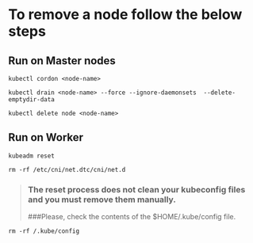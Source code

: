 # To remove a node follow the below steps

## Run on Master nodes
```
kubectl cordon <node-name>
```
```
kubectl drain <node-name> --force --ignore-daemonsets  --delete-emptydir-data
```
```
kubectl delete node <node-name>
```

## Run on Worker
```
kubeadm reset
```
```
rm -rf /etc/cni/net.dtc/cni/net.d
```
> ### The reset process does not clean your kubeconfig files and you must remove them manually.
> ###Please, check the contents of the $HOME/.kube/config file.
```
rm -rf /.kube/config
```